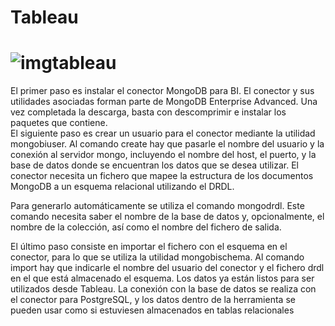 # Tableau
# ![imgtableau](https://github.com/GasteizTeEscucha/proyecto-final/blob/master/Business%20Intelligence/Tableau/tableau.png)
El primer paso es instalar el conector MongoDB para BI. El conector y sus utilidades asociadas forman parte de MongoDB Enterprise Advanced.
Una vez completada la descarga, basta con descomprimir e instalar los paquetes que contiene.  
El siguiente paso es crear un usuario para el conector mediante la utilidad mongobiuser. Al comando create hay que pasarle el nombre del usuario y la conexión al servidor mongo, incluyendo el nombre del host, el puerto, y la base de datos donde se encuentran los datos que se desea utilizar.
El conector necesita un fichero que mapee la estructura de los documentos MongoDB a un esquema relacional utilizando el DRDL.

Para generarlo automáticamente se utiliza el comando mongodrdl. Este comando necesita saber el nombre de la base de datos y, opcionalmente, el nombre de la colección, así como el nombre del fichero de salida.

El último paso consiste en importar el fichero con el esquema en el conector, para lo que se utiliza la utilidad mongobischema. Al comando import hay que indicarle el nombre del usuario del conector y el fichero drdl en el que está almacenado el esquema.
Los datos ya están listos para ser utilizados desde Tableau. La conexión con la base de datos se realiza con el conector para PostgreSQL, y los datos dentro de la herramienta se pueden usar como si estuviesen almacenados en tablas relacionales
